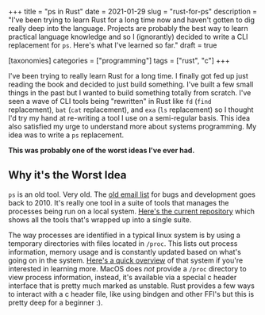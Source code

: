+++
title = "ps in Rust"
date = 2021-01-29
slug = "rust-for-ps"
description = "I've been trying to learn Rust for a long time now and haven't gotten to dig really deep into the language. Projects are probably the best way to learn practical language knowledge and so I (ignorantly) decided to write a CLI replacement for `ps`. Here's what I've learned so far."
draft = true

[taxonomies]
categories = ["programming"]
tags = ["rust", "c"]
+++

I've been trying to really learn Rust for a long time. I finally got fed up just reading the book and decided to just build something. I've built a few small things in the past but I wanted to build something totally from scratch. I've seen a wave of CLI tools being "rewritten" in Rust like `fd` (`find` replacement), `bat` (`cat` replacement), and `exa` (`ls` replacement) so I thought I'd try my hand at re-writing a tool I use on a semi-regular basis. This idea also satisfied my urge to understand more about systems programming. My idea was to write a `ps` replacement.

**This was probably one of the worst ideas I've ever had.**

## Why it's the Worst Idea
`ps` is an old tool. Very old. The [old email list](https://www.freelists.org/archive/procps/) for bugs and development goes back to 2010. It's really one tool in a suite of tools that manages the processes being run on a local system. [Here's the current repository](https://gitlab.com/procps-ng/procps) which shows all the tools that's wrapped up into a single suite.

The way processes are identified in a typical linux system is by using a temporary directories with files located in `/proc`. This lists out process information, memory usage and is constantly updated based on what's going on in the system. [Here's a quick overview](https://www.tecmint.com/exploring-proc-file-system-in-linux/) of that system if you're interested in learning more. MacOS does _not_ provide a `/proc` directory to view process information, instead, it's available via a special c header interface that is pretty much marked as unstable. Rust provides a few ways to interact with a c header file, like using bindgen and other FFI's but this is pretty deep for a beginner :).
